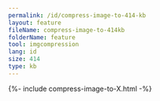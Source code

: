 ```yaml
---
permalink: /id/compress-image-to-414-kb
layout: feature
fileName: compress-image-to-414kb
folderName: feature
tool: imgcompression
lang: id
size: 414
type: kb
---
```


{%- include compress-image-to-X.html -%}
